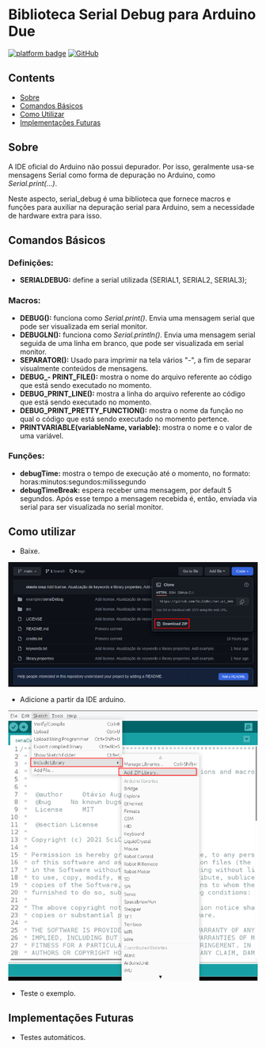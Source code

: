 # Biblioteca Serial Debug para Arduino Due
[![platform badge](https://img.shields.io/badge/platform-Arduino-orange.svg)](https://github.com/arduino)
[![GitHub](https://img.shields.io/github/license/mashape/apistatus.svg)](https://github.com/JoaoLopesF/SerialDebug/blob/master/LICENSE.txt)

## Contents

- [Sobre](#sobre)
- [Comandos Básicos](#comandos-básicos)
- [Como Utilizar](#como-utilizar)
- [Implementações Futuras](#implementações-futuras)

## Sobre

A IDE oficial do Arduino não possui depurador. Por isso, geralmente usa-se mensagens Serial como forma de depuração no Arduino, como *Serial.print(...)*.

Neste aspecto, serial_debug é uma biblioteca que fornece macros e funções para auxiliar na depuração serial para Arduino, sem a necessidade de hardware extra para isso.

## Comandos Básicos
### Definições:

- **SERIALDEBUG:** define a serial utilizada (SERIAL1, SERIAL2, SERIAL3);

### Macros:

- **DEBUG():** funciona como *Serial.print()*. Envia uma mensagem serial que pode ser visualizada em serial monitor.
- **DEBUGLN():** funciona como *Serial.println()*. Envia uma mensagem serial seguida de uma linha em branco, que pode ser visualizada em serial monitor. 
- **SEPARATOR():** Usado para imprimir na tela vários "-", a fim de separar visualmente conteúdos de mensagens.
- **DEBUG_- PRINT_FILE():** mostra o nome do arquivo referente ao código que está sendo executado no momento.
- **DEBUG_PRINT_LINE():** mostra a linha do arquivo referente ao código que está sendo executado no momento.
- **DEBUG_PRINT_PRETTY_FUNCTION():** mostra o nome da função no qual o código que está sendo executado no momento pertence.
- **PRINTVARIABLE(variableName, variable):** mostra o nome e o valor de uma variável.

### Funções:

- **debugTime:** mostra o tempo de execução até o momento, no formato: horas:minutos:segundos:milissegundo  
- **debugTimeBreak:** espera receber uma mensagem, por default 5 segundos. Após esse tempo a mensagem recebida é, então, enviada via serial para ser visualizada no serial monitor.

## Como utilizar

- Baixe.

<p align="center"> 
<img src="https://github.com/SciCoBot/serial_debug/blob/main/images/telaRespositorioBaixar.png" alt="Repositório Baixar" width="600"/>
</p>

- Adicione a partir da IDE arduino.

<p align="center"> 
<img src="https://github.com/SciCoBot/serial_debug/blob/main/images/telaArduino.png" alt="Tela Aruino" width="600"/>
</p>

- Teste o exemplo.

## Implementações Futuras
- Testes automáticos.

